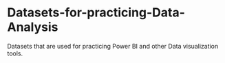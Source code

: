 # Datasets-for-practicing-Data-Analysis
Datasets that are used for practicing Power BI and other Data visualization tools.
